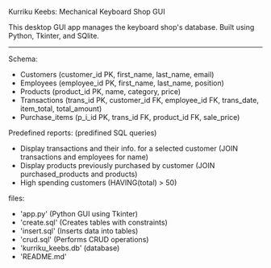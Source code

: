 Kurriku Keebs: Mechanical Keyboard Shop GUI

This desktop GUI app manages the keyboard shop's database.
Built using Python, Tkinter, and SQlite.

---------

Schema:
- Customers       (customer_id PK, first_name, last_name, email)
- Employees       (employee_id PK, first_name, last_name, position)
- Products        (product_id PK, name, category, price)
- Transactions    (trans_id PK, customer_id FK, employee_id FK, trans_date, item_total, total_amount)
- Purchase_items  (p_i_id PK, trans_id FK, product_id FK, sale_price)

Predefined reports: (predifined SQL queries)
- Display transactions and their info. for a selected customer (JOIN transactions and employees for name)
- Display products previously purchased by customer (JOIN purchased_products and products)
- High spending customers (HAVING(total) > 50)

files:
- 'app.py' (Python GUI using Tkinter)
- 'create.sql' (Creates tables with constraints)
- 'insert.sql' (Inserts data into tables)
- 'crud.sql' (Performs CRUD operations)
- 'kurriku_keebs.db' (database)
- 'README.md'